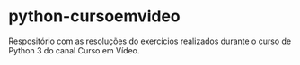 # python-cursoemvideo
Respositório com as resoluções do exercícios realizados durante o curso de Python 3 do canal Curso em Vídeo.
